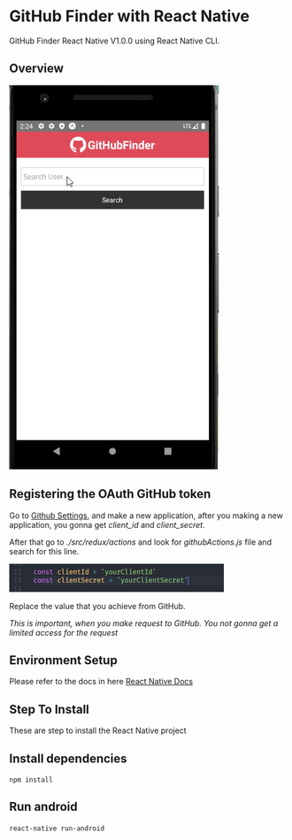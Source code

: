 # GitHub Finder with React Native

GitHub Finder React Native V1.0.0 using React Native CLI.

## Overview

![GithubFinder OverView](./GithubFinder.gif)

## Registering the OAuth GitHub token

Go to [Github Settings](https://github.com/settings/developers), and make a new application, after you making a new application, you gonna get _client_id_ and _client_secret_.

After that go to _./src/redux/actions_ and look for _githubActions.js_ file and search for this line.

![GithubClientIdAndClientSecret](./GithubActions.PNG)

Replace the value that you achieve from GitHub.

_This is important, when you make request to GitHub. You not gonna get a limited access for the request_

## Environment Setup

Please refer to the docs in here [React Native Docs](https://reactnative.dev/docs/environment-setup)

## Step To Install

These are step to install the React Native project

## Install dependencies

```
npm install
```

## Run android

```
react-native run-android
```
